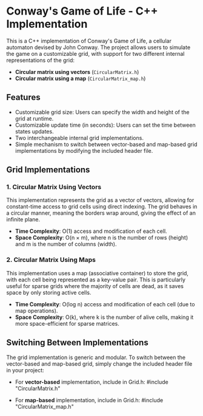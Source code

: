 # Conway's Game of Life - C++ Implementation

This is a C++ implementation of Conway's Game of Life, a cellular automaton devised by John Conway. The project allows users to simulate the game on a customizable grid, with support for two different internal representations of the grid:

- **Circular matrix using vectors** (`CircularMatrix.h`)
- **Circular matrix using a map** (`CircularMatrix_map.h`)

## Features

- Customizable grid size: Users can specify the width and height of the grid at runtime.
- Customizable update time (in seconds): Users can set the time between states updates.
- Two interchangeable internal grid implementations.
- Simple mechanism to switch between vector-based and map-based grid implementations by modifying the included header file.

## Grid Implementations

### 1. Circular Matrix Using Vectors
This implementation represents the grid as a vector of vectors, allowing for constant-time access to grid cells using direct indexing. The grid behaves in a circular manner, meaning the borders wrap around, giving the effect of an infinite plane.

- **Time Complexity**: O(1) access and modification of each cell.
- **Space Complexity**: O(n × m), where n is the number of rows (height) and m is the number of columns (width).

### 2. Circular Matrix Using Maps
This implementation uses a map (associative container) to store the grid, with each cell being represented as a key-value pair. This is particularly useful for sparse grids where the majority of cells are dead, as it saves space by only storing active cells.

- **Time Complexity**: O(log n) access and modification of each cell (due to map operations).
- **Space Complexity**: O(k), where k is the number of alive cells, making it more space-efficient for sparse matrices.

## Switching Between Implementations

The grid implementation is generic and modular. To switch between the vector-based and map-based grid, simply change the included header file in your project:

- For **vector-based** implementation, include in Grid.h:
  #include "CircularMatrix.h"

- For **map-based** implementation, include in Grid.h:
  #include "CircularMatrix_map.h"
